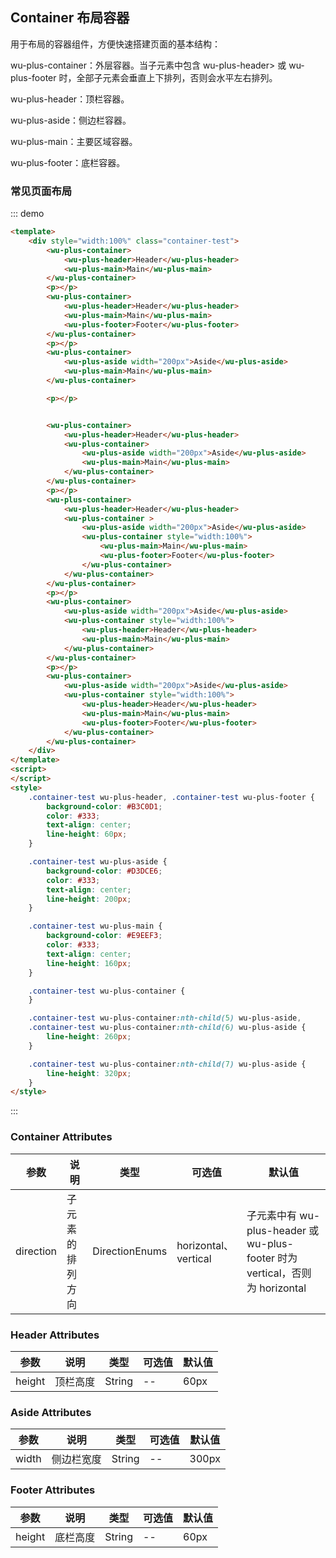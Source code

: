 ## Container 布局容器

用于布局的容器组件，方便快速搭建页面的基本结构：

wu-plus-container：外层容器。当子元素中包含 wu-plus-header> 或 wu-plus-footer 时，全部子元素会垂直上下排列，否则会水平左右排列。

wu-plus-header：顶栏容器。

wu-plus-aside：侧边栏容器。

wu-plus-main：主要区域容器。

wu-plus-footer：底栏容器。

### 常见页面布局

::: demo
```html
<template>
    <div style="width:100%" class="container-test">
        <wu-plus-container>
            <wu-plus-header>Header</wu-plus-header>
            <wu-plus-main>Main</wu-plus-main>
        </wu-plus-container>
        <p></p>
        <wu-plus-container>
            <wu-plus-header>Header</wu-plus-header>
            <wu-plus-main>Main</wu-plus-main>
            <wu-plus-footer>Footer</wu-plus-footer>
        </wu-plus-container>
        <p></p>
        <wu-plus-container>
            <wu-plus-aside width="200px">Aside</wu-plus-aside>
            <wu-plus-main>Main</wu-plus-main>
        </wu-plus-container>

        <p></p>


        <wu-plus-container>
            <wu-plus-header>Header</wu-plus-header>
            <wu-plus-container>
                <wu-plus-aside width="200px">Aside</wu-plus-aside>
                <wu-plus-main>Main</wu-plus-main>
            </wu-plus-container>
        </wu-plus-container>
        <p></p>
        <wu-plus-container>
            <wu-plus-header>Header</wu-plus-header>
            <wu-plus-container >
                <wu-plus-aside width="200px">Aside</wu-plus-aside>
                <wu-plus-container style="width:100%">
                    <wu-plus-main>Main</wu-plus-main>
                    <wu-plus-footer>Footer</wu-plus-footer>
                </wu-plus-container>
            </wu-plus-container>
        </wu-plus-container>
        <p></p>
        <wu-plus-container>
            <wu-plus-aside width="200px">Aside</wu-plus-aside>
            <wu-plus-container style="width:100%">
                <wu-plus-header>Header</wu-plus-header>
                <wu-plus-main>Main</wu-plus-main>
            </wu-plus-container>
        </wu-plus-container>
        <p></p>
        <wu-plus-container>
            <wu-plus-aside width="200px">Aside</wu-plus-aside>
            <wu-plus-container style="width:100%">
                <wu-plus-header>Header</wu-plus-header>
                <wu-plus-main>Main</wu-plus-main>
                <wu-plus-footer>Footer</wu-plus-footer>
            </wu-plus-container>
        </wu-plus-container>
    </div>
</template>
<script>
</script>
<style>
    .container-test wu-plus-header, .container-test wu-plus-footer {
        background-color: #B3C0D1;
        color: #333;
        text-align: center;
        line-height: 60px;
    }

    .container-test wu-plus-aside {
        background-color: #D3DCE6;
        color: #333;
        text-align: center;
        line-height: 200px;
    }

    .container-test wu-plus-main {
        background-color: #E9EEF3;
        color: #333;
        text-align: center;
        line-height: 160px;
    }

    .container-test wu-plus-container {
    }

    .container-test wu-plus-container:nth-child(5) wu-plus-aside,
    .container-test wu-plus-container:nth-child(6) wu-plus-aside {
        line-height: 260px;
    }

    .container-test wu-plus-container:nth-child(7) wu-plus-aside {
        line-height: 320px;
    }
</style>
```
:::

### Container Attributes

| 参数      | 说明    | 类型      | 可选值       | 默认值   |
|---------- |-------- |---------- |-------------  |-------- |
| direction | 子元素的排列方向 | DirectionEnums | horizontal、 vertical | 子元素中有 wu-plus-header 或 wu-plus-footer 时为 vertical，否则为 horizontal |


### Header Attributes

| 参数      | 说明    | 类型      | 可选值       | 默认值   |
|---------- |-------- |---------- |-------------  |-------- |
| height | 顶栏高度 | String | -- | 60px |

### Aside Attributes

| 参数      | 说明    | 类型      | 可选值       | 默认值   |
|---------- |-------- |---------- |-------------  |-------- |
| width | 侧边栏宽度 | String | -- |300px |

### Footer Attributes

| 参数      | 说明    | 类型      | 可选值       | 默认值   |
|---------- |-------- |---------- |-------------  |-------- |
| height | 底栏高度 | String | -- | 60px |


